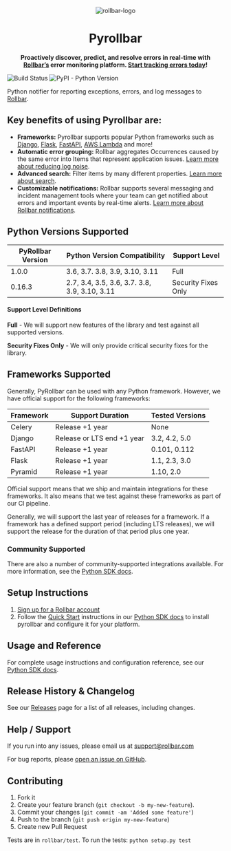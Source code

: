 <p align="center">
  <img alt="rollbar-logo" src="https://user-images.githubusercontent.com/3300063/207964480-54eda665-d6fe-4527-ba51-b0ab3f41f10b.png" />
</p>

<h1 align="center">Pyrollbar</h1>

<p align="center">
  <strong>Proactively discover, predict, and resolve errors in real-time with <a href="https://rollbar.com">Rollbar’s</a> error monitoring platform. <a href="https://rollbar.com/signup/">Start tracking errors today</a>!</strong>
</p>


![Build Status](https://github.com/rollbar/pyrollbar/workflows/Pyrollbar%20CI/badge.svg?tag=latest)
![PyPI - Python Version](https://img.shields.io/pypi/pyversions/rollbar)

Python notifier for reporting exceptions, errors, and log messages to [Rollbar](https://rollbar.com).

## Key benefits of using Pyrollbar are:
- **Frameworks:** Pyrollbar supports popular Python frameworks such as <a href="https://docs.rollbar.com/docs/django">Django</a>, <a href="https://docs.rollbar.com/docs/flask">Flask</a>, <a href="https://docs.rollbar.com/docs/fastapi">FastAPI</a>, <a href="https://docs.rollbar.com/docs/aws-lambda-1">AWS Lambda</a> and more!
- **Automatic error grouping:** Rollbar aggregates Occurrences caused by the same error into Items that represent application issues. <a href="https://docs.rollbar.com/docs/grouping-occurrences">Learn more about reducing log noise</a>.
- **Advanced search:** Filter items by many different properties. <a href="https://docs.rollbar.com/docs/search-items">Learn more about search</a>.
- **Customizable notifications:** Rollbar supports several messaging and incident management tools where your team can get notified about errors and important events by real-time alerts. <a href="https://docs.rollbar.com/docs/notifications">Learn more about Rollbar notifications</a>.

## Python Versions Supported

| PyRollbar Version | Python Version Compatibility                  | Support Level       |
|-------------------|-----------------------------------------------|---------------------|
| 1.0.0             | 3.6, 3.7. 3.8, 3.9, 3.10, 3.11                | Full                |
| 0.16.3            | 2.7, 3.4, 3.5, 3.6, 3.7. 3.8, 3.9, 3.10, 3.11 | Security Fixes Only |

#### Support Level Definitions

**Full** - We will support new features of the library and test against all supported versions.

**Security Fixes Only** - We will only provide critical security fixes for the library.

## Frameworks Supported

Generally, PyRollbar can be used with any Python framework. However, we have official support for the following frameworks:

| Framework | Support Duration           | Tested Versions |
|-----------|----------------------------|-----------------|
| Celery    | Release +1 year            | None            |
| Django    | Release or LTS end +1 year | 3.2, 4.2, 5.0   |
| FastAPI   | Release +1 year            | 0.101, 0.112    |
| Flask     | Release +1 year            | 1.1, 2.3, 3.0   |
| Pyramid   | Release +1 year            | 1.10, 2.0       |

Official support means that we ship and maintain integrations for these frameworks. It also means that we test against these frameworks as part of our CI pipeline.

Generally, we will support the last year of releases for a framework. If a framework has a defined support period (including LTS releases), we will support the release for the duration of that period plus one year.

### Community Supported

There are also a number of community-supported integrations available. For more information, see the [Python SDK docs](https://docs.rollbar.com/docs/python-community-supported-sdks).

## Setup Instructions

1. [Sign up for a Rollbar account](https://rollbar.com/signup)
2. Follow the [Quick Start](https://docs.rollbar.com/docs/python#section-quick-start) instructions in our [Python SDK docs](https://docs.rollbar.com/docs/python) to install pyrollbar and configure it for your platform.

## Usage and Reference

For complete usage instructions and configuration reference, see our [Python SDK docs](https://docs.rollbar.com/docs/python).

## Release History & Changelog

See our [Releases](https://github.com/rollbar/pyrollbar/releases) page for a list of all releases, including changes.

## Help / Support

If you run into any issues, please email us at [support@rollbar.com](mailto:support@rollbar.com)

For bug reports, please [open an issue on GitHub](https://github.com/rollbar/pyrollbar/issues/new).


## Contributing

1. Fork it
2. Create your feature branch (```git checkout -b my-new-feature```).
3. Commit your changes (```git commit -am 'Added some feature'```)
4. Push to the branch (```git push origin my-new-feature```)
5. Create new Pull Request

Tests are in `rollbar/test`. To run the tests: `python setup.py test`
